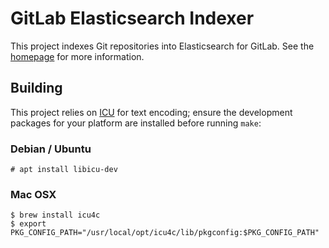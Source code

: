 # GitLab Elasticsearch Indexer

This project indexes Git repositories into Elasticsearch for GitLab. See the
[homepage](https://gitlab.com/gitlab-org/es-git-go) for more information.

## Building

This project relies on [ICU](http://site.icu-project.org/) for text encoding;
ensure the development packages for your platform are installed before running
`make`:

### Debian / Ubuntu

```
# apt install libicu-dev
```

### Mac OSX

```
$ brew install icu4c
$ export PKG_CONFIG_PATH="/usr/local/opt/icu4c/lib/pkgconfig:$PKG_CONFIG_PATH"
```
